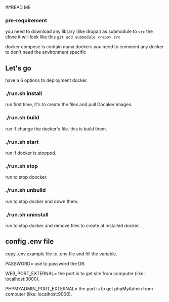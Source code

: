 ##READ ME 

### pre-requirement

you need to download any library (like drupal) as submodule to ```src``` the clone it will 
look like this ```git add submodule <repo> src```

docker compose is contain many dockers you need  to comment any docker to don't 
need the environment specific

## Let's go

have a 6 options to deployment docker.

### ./run.sh install

run first time, it's to  create the files and pull Docaker images.

### ./run.sh build

run if change the docker's file. this is build them.

### ./run.sh start

run if docker is stopped.

### ./run.sh stop

run to stop doocker.

### ./run.sh unbuild 

run to stop docker and down them.

### ./run.sh uninstall

run to stop docker and remove files to create at installed docker.

## config .env file 

copy .env.example file to .env file and fill the variable.

PASSWORD= use to password the DB.

WEB_PORT_EXTERNAL= the port is to get site from computer (like: localhost:3000).

PHPMYADMIN_PORT_EXTERNAL= the port is to get phpMyAdmin from computer (like: localhost:9000).